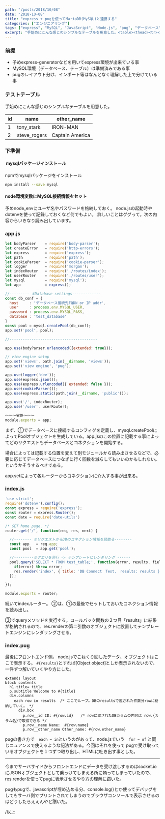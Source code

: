 ```yaml
---
path: "/posts/2018/10/08"
date: "2018-10-08"
title: "express + pugを使ってMariaDB(MySQL)と連携する"
categories: ["エンジニアリング"]
tags: ["express", "MySQL", "JavaScript", "Node.js", "pug", "データベース"]
excerpt: "手始めにこんな感じのシンプルなテーブルを用意した。<table><thead><tr><th>id</th><th>name</th><th>other_name</th></tr></thead>..."
---
```


### 前提

* 予めexpress-generatorなどを用いてexpress環境が出来ている事
* MySQL環境（データベース、テーブル）は準備済みである事
* pugのレイアウト分け、インポート等はなんとなく理解した上で分けている事

### テストテーブル

手始めにこんな感じのシンプルなテーブルを用意した。

<table>

<thead>

<tr>

<th>id</th>

<th>name</th>

<th>other_name</th>

</tr>

</thead>

<tbody>

<tr>

<td>1</td>

<td>tony_stark</td>

<td>IRON-MAN</td>

</tr>

<tr>

<td>2</td>

<td>steve_rogers</td>

<td>Captain America</td>

</tr>

</tbody>

</table>

### 下準備

####  mysqlパッケージインストール

npmでmysqlパッケージをインストール

```bash
npm install --save mysql
```

#### node環境変数にMySQL接続情報をセット

予めnode_envにユーザ名やパスワードを格納しておく。
node.jsの起動時やdotenvを使って記録しておくなど何でもよい。
詳しいことはググって。次の内容からいきなり読み出しています。

### app.js

```js
let bodyParser    = require('body-parser');
let createError   = require('http-errors');
let express       = require('express');
let path          = require('path');
let cookieParser  = require('cookie-parser');
let logger        = require('morgan');
let indexRouter   = require('./routes/index');
let userRouter    = require('./routes/user');
let mysql         = require('mysql');
let app           = express();

//--------- ①Database settings-------------
const db_conf = {
  host     : 'データベース接続先FQDN or IP addr',
  user     : process.env.MYSQL_USER,
  password : process.env.MYSQL_PASS,
  database : 'test_database'
}
const pool = mysql.createPool(db_conf);
app.set('pool', pool);

//----------------------------------------

app.use(bodyParser.urlencoded({extended: true}));

// view engine setup
app.set('views', path.join(__dirname, 'views'));
app.set('view engine', 'pug');

app.use(logger('dev'));
app.use(express.json());
app.use(express.urlencoded({ extended: false }));
app.use(cookieParser());
app.use(express.static(path.join(__dirname, 'public')));

app.use('/', indexRouter);
app.use('/user', userRouter);

〜〜〜省略〜〜〜
module.exports = app;
```

まず、①でデータベースに接続するコンフィグを定義し、mysql.createPoolによってPoolオブジェクトを生成している。app.jsのこの位置に記載する事によってどのリクエストもデータベースとコネクションを開始する。

場合によっては記載する位置を変えて別モジュールから読み出させるなどで、必要に応じてデータベースにつなぎに行く回数を減らしてもいいのかもしれない。というかそうするべきである。

app.setによって各ルーターからコネクションに介入する事が出来る。

### index.js

```js
'use strict';
require('dotenv').config();
const express = require('express');
const router = express.Router();
const date = require('date-utils')

/* GET home page. */
router.get('/', function(req, res, next) {

  //-------- ②リクエストからDBのコネクション情報を読取る--------
  const app   = req.app;   
  const pool  = app.get('pool');

  //---------③クエリを発行 -> テンプレートにレンダリング ------
  pool.query('SELECT * FROM test_table;', function(error, results, fields){
    if(error) throw error;
    res.render('index', { title: 'DB Connect　Test,　results: results });
  });

});

module.exports = router;
```

続いてindexルーター。
②は、①の最後でセットしておいたコネクション情報を読み出し。

③でqueryメソッドを実行する。コールバック関数の２つ目「results」に結果が格納されるので、res.renderの第二引数のオブジェクトに設置してテンプレートエンジンにレンダリングさせる。

### index.pug

最後にフロントエンド側。 node.jsでこねくり回したデータ、オブジェクトはここで表示する。
`#{results}`とすれば[Object object]としか表示されないので、一件ずつ解いていくやり方にした。

```pug
extends layout
block contents
  h1.title= title
  p.subtitle Welcome to #{title}
  div.columns
    each row in results  /* ここでループ。DBのresultsで返された件数分rowに格納していく。 */
      div.box
        p.row__id ID: #{row.id}　　/* rowに渡されたDBカラムの内容は row.{カラム名}で取得できる */
        p.row__name Name:  #{row.name}
        p.row__other_name Other_name: #{row.other_name}
```

pugの書き方で　`each ~ in`というのがあって、node.jsでいう　`for ~ of` と同じニュアンスで使えるような記法がある。今回はそれを使って pugで受け取っているオブジェクトを１つずつ取り出し、HTMLに吐き出す事とした。

* * *

今までサーバサイドからフロントエンドにデータを受け渡しするのはsocket.ioにJSONオブジェクトとして乗っけてしまえる所に頼ってしまっていたので、res.renderを使ってpugに表示させるやり方の理解に躓いた。

pugもpugで、javascriptが埋め込める分、console.log()とか使ってデバッグをしてもサーバ側でプリントされてしまうのでブラウザコンソールで表示させるのはどうしたらええんやと躓いた。

/以上